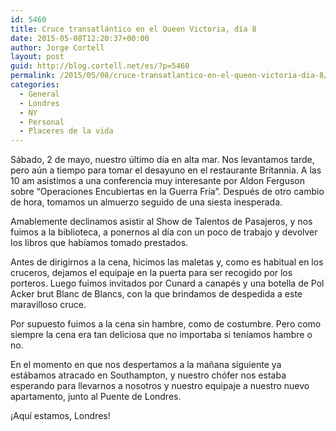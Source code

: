 ```yaml
---
id: 5460
title: Cruce transatlántico en el Queen Victoria, día 8
date: 2015-05-08T12:20:37+00:00
author: Jorge Cortell
layout: post
guid: http://blog.cortell.net/es/?p=5460
permalink: /2015/05/08/cruce-transatlantico-en-el-queen-victoria-dia-8/
categories:
  - General
  - Londres
  - NY
  - Personal
  - Placeres de la vida
---
```

Sábado, 2 de mayo, nuestro último día en alta mar. Nos levantamos tarde, pero aún a tiempo para tomar el desayuno en el restaurante Britannia. A las 10 am asistimos a una conferencia muy interesante por Aldon Ferguson sobre “Operaciones Encubiertas en la Guerra Fría”. Después de otro cambio de hora, tomamos un almuerzo seguido de una siesta inesperada.

Amablemente declinamos asistir al Show de Talentos de Pasajeros, y nos fuimos a la biblioteca, a ponernos al día con un poco de trabajo y devolver los libros que habíamos tomado prestados.

Antes de dirigirnos a la cena, hicimos las maletas y, como es habitual en los cruceros, dejamos el equipaje en la puerta para ser recogido por los porteros. Luego fuimos invitados por Cunard a canapés y una botella de Pol Acker brut Blanc de Blancs, con la que brindamos de despedida a este maravilloso cruce.

Por supuesto fuimos a la cena sin hambre, como de costumbre. Pero como siempre la cena era tan deliciosa que no importaba si teníamos hambre o no.

En el momento en que nos despertamos a la mañana siguiente ya estábamos atracado en Southampton, y nuestro chófer nos estaba esperando para llevarnos a nosotros y nuestro equipaje a nuestro nuevo apartamento, junto al Puente de Londres.

¡Aquí estamos, Londres!